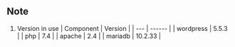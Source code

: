 ## Note
1. Version in use
   | Component | Version  | 
   | ---       |  ------  |
   | wordpress | 5.5.3    |
   | php       | 7.4      |
   | apache    | 2.4      |
   | mariadb   | 10.2.33  |
